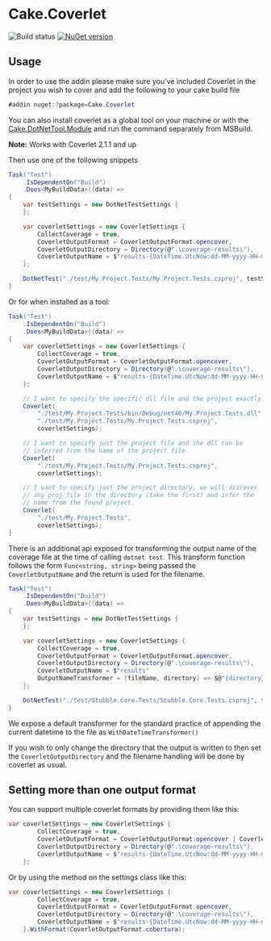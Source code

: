 # Cake.Coverlet

![Build status](https://github.com/Romanx/Cake.Coverlet/actions/workflows/build.yml/badge.svg?branch=main)
[![NuGet version](https://img.shields.io/nuget/v/Cake.Coverlet.svg)](https://www.nuget.org/packages/Cake.Coverlet/)

## Usage
In order to use the addin please make sure you've included Coverlet in the project you wish to cover and add the following to your cake build file
```csharp
#addin nuget:?package=Cake.Coverlet
```

You can also install coverlet as a global tool on your machine or with the [Cake.DotNetTool.Module](https://github.com/cake-contrib/Cake.DotNetTool.Module) and run the command separately from MSBuild.

**Note:** Works with Coverlet 2.1.1 and up

Then use one of the following snippets

```csharp
Task("Test")
    .IsDependentOn("Build")
    .Does<MyBuildData>((data) =>
{
    var testSettings = new DotNetTestSettings {
    };

    var coverletSettings = new CoverletSettings {
        CollectCoverage = true,
        CoverletOutputFormat = CoverletOutputFormat.opencover,
        CoverletOutputDirectory = Directory(@".\coverage-results\"),
        CoverletOutputName = $"results-{DateTime.UtcNow:dd-MM-yyyy-HH-mm-ss-FFF}"
    };

    DotNetTest("./test/My.Project.Tests/My.Project.Tests.csproj", testSetting, coverletSettings);
}
```

Or for when installed as a tool:

```csharp
Task("Test")
    .IsDependentOn("Build")
    .Does<MyBuildData>((data) =>
{
    var coverletSettings = new CoverletSettings {
        CollectCoverage = true,
        CoverletOutputFormat = CoverletOutputFormat.opencover,
        CoverletOutputDirectory = Directory(@".\coverage-results\"),
        CoverletOutputName = $"results-{DateTime.UtcNow:dd-MM-yyyy-HH-mm-ss-FFF}"
    };

    // I want to specify the specific dll file and the project exactly.
    Coverlet(
        "./test/My.Project.Tests/bin/Debug/net46/My.Project.Tests.dll", 
        "./test/My.Project.Tests/My.Project.Tests.csproj", 
        coverletSettings);

    // I want to specify just the project file and the dll can be
    // inferred from the name of the project file.
    Coverlet(
        "./test/My.Project.Tests/My.Project.Tests.csproj", 
        coverletSettings);

    // I want to specify just the project directory, we will discover
    // any proj file in the directory (take the first) and infer the 
    // name from the found project.
    Coverlet(
        "./test/My.Project.Tests",
        coverletSettings);
}
```

There is an additional api exposed for transforming the output name of the coverage file at the time of calling `dotnet test`.
This transform function follows the form `Func<string, string>` being passed the `CoverletOutputName` and the return is used for the filename.

```csharp
Task("Test")
    .IsDependentOn("Build")
    .Does<MyBuildData>((data) =>
{
    var testSettings = new DotNetTestSettings {
    };

    var coverletSettings = new CoverletSettings {
        CollectCoverage = true,
        CoverletOutputFormat = CoverletOutputFormat.opencover,
        CoverletOutputDirectory = Directory(@".\coverage-results\"),
        CoverletOutputName = $"results"
        OutputNameTransformer = (fileName, directory) => $@"{directory}\{fileName}-HelloWorld"
    };

    DotNetTest("./test/Stubble.Core.Tests/Stubble.Core.Tests.csproj", testSetting, coverletSettings);
}
```

We expose a default transformer for the standard practice of appending the current datetime to the file as `WithDateTimeTransformer()`

If you wish to only change the directory that the output is written to then set the `CoverletOutputDirectory` and the filename handling will be done by coverlet as usual.

## Setting more than one output format
You can support multiple coverlet formats by providing them like this:

```csharp
var coverletSettings = new CoverletSettings {
        CollectCoverage = true,
        CoverletOutputFormat = CoverletOutputFormat.opencover | CoverletOutputFormat.cobertura,
        CoverletOutputDirectory = Directory(@".\coverage-results\"),
        CoverletOutputName = $"results-{DateTime.UtcNow:dd-MM-yyyy-HH-mm-ss-FFF}"
    };
```

Or by using the method on the settings class like this:
```csharp
var coverletSettings = new CoverletSettings {
        CollectCoverage = true,
        CoverletOutputFormat = CoverletOutputFormat.opencover,
        CoverletOutputDirectory = Directory(@".\coverage-results\"),
        CoverletOutputName = $"results-{DateTime.UtcNow:dd-MM-yyyy-HH-mm-ss-FFF}"
    }.WithFormat(CoverletOutputFormat.cobertura);
```
